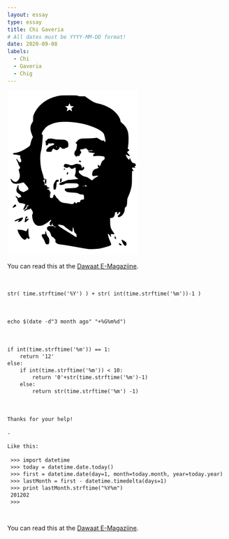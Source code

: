 ```yaml
---
layout: essay
type: essay
title: Chi Gaveria
# All dates must be YYYY-MM-DD format!
date: 2020-09-08
labels:
  - Chi
  - Gaveria
  - Chig
---
```


<img class="ui medium left floated image" src="../images/chi.png">

You can read this at the [Dawaat E-Magaziine](https://www.dawaat.org/?cat=102).

```


str( time.strftime('%Y') ) + str( int(time.strftime('%m'))-1 )



echo $(date -d"3 month ago" "+%G%m%d")



if int(time.strftime('%m')) == 1:
    return '12'
else:
    if int(time.strftime('%m')) < 10:
        return '0'+str(time.strftime('%m')-1)
    else:
        return str(time.strftime('%m') -1)
        


Thanks for your help!
```



```
.

Like this:

 >>> import datetime
 >>> today = datetime.date.today()
 >>> first = datetime.date(day=1, month=today.month, year=today.year)
 >>> lastMonth = first - datetime.timedelta(days=1)
 >>> print lastMonth.strftime("%Y%m")
 201202
 >>>

```
 


```


```



You can read this at the [Dawaat E-Magaziine](https://www.dawaat.org/?cat=102).
